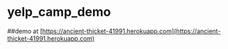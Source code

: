 # yelp_camp_demo
##demo at [https://ancient-thicket-41991.herokuapp.com](https://ancient-thicket-41991.herokuapp.com)
